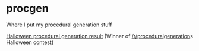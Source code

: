 # procgen
Where I put my procedural generation stuff

[Halloween procedural generation result](https://dubbl.github.io/procgen/halloween/index.html) (Winner of [/r/proceduralgeneration](https://www.reddit.com/r/proceduralgeneration/)s Halloween contest)
